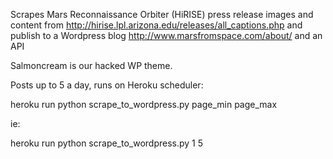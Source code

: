 Scrapes Mars Reconnaissance Orbiter (HiRISE) press release images and content from http://hirise.lpl.arizona.edu/releases/all_captions.php and publish to a Wordpress blog http://www.marsfromspace.com/about/ and an API

Salmoncream is our hacked WP theme.

Posts up to 5 a day, runs on Heroku scheduler:

heroku run python scrape_to_wordpress.py page_min page_max

ie:

heroku run python scrape_to_wordpress.py 1 5
